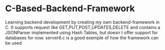 # C-Based-Backend-Framework

Learning backend development by creating my own backend-framework in C. It supports request like GET,PUT,POST,UPDATES,DELETE and contains a JSONParser implemented using Hash Tables, but doesn t offer support for databases for now. server6.c is a good exemple of how the framework can be used
